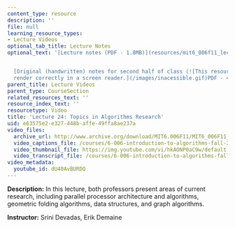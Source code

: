 ```yaml
---
content_type: resource
description: ''
file: null
learning_resource_types:
- Lecture Videos
optional_tab_title: Lecture Notes
optional_text: '[Lecture notes (PDF - 1.8MB)](resources/mit6_006f11_lec24)


  [Original (handwritten) notes for second half of class (![This resource may not
  render correctly in a screen reader.](/images/inacessible.gif)PDF - 4.4MB)](resources/mit6_006f11_lec24_orig)'
parent_title: Lecture Videos
parent_type: CourseSection
related_resources_text: ''
resource_index_text: ''
resourcetype: Video
title: 'Lecture 24: Topics in Algorithms Research'
uid: e63575e2-e327-448b-affe-49ffa8ae237a
video_files:
  archive_url: http://www.archive.org/download/MIT6.006F11/MIT6_006F11_lec24_300k.mp4
  video_captions_file: /courses/6-006-introduction-to-algorithms-fall-2011/ed91ddaefc445a76b7931c248b5da3f9_dU40AvBURDQ.vtt
  video_thumbnail_file: https://img.youtube.com/vi/hkAONP0aC9w/default.jpg
  video_transcript_file: /courses/6-006-introduction-to-algorithms-fall-2011/2f76be68b02d7292084bbe5d0e39ebab_dU40AvBURDQ.pdf
video_metadata:
  youtube_id: dU40AvBURDQ
---
```


**Description:** In this lecture, both professors present areas of current research, including parallel processor architecture and algorithms, geometric folding algorithms, data structures, and graph algorithms.

**Instructor:** Srini Devadas, Erik Demaine